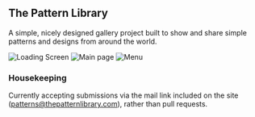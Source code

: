 ## The Pattern Library
A simple, nicely designed gallery project built to show and share simple patterns and designs from around the world.

![Loading Screen](http://i.imgur.com/2Ftb3oP.png "Loading")
![Main page](http://i.imgur.com/hVbfoWR.png "Main Page")
![Menu](http://i.imgur.com/kIojxDr.png "Menu Gallery")

### Housekeeping
Currently accepting submissions via the mail link included on the site (patterns@thepatternlibrary.com), rather than pull requests.
